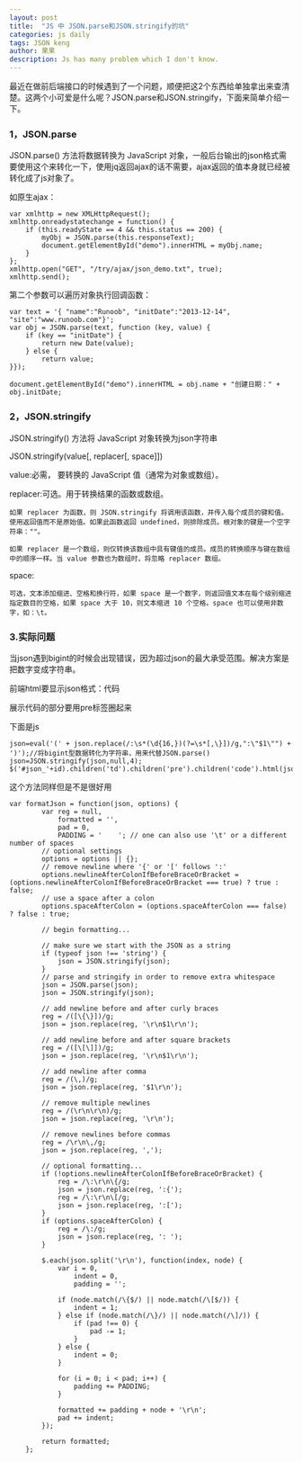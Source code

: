 ```yaml
---
layout: post
title:  "JS 中 JSON.parse和JSON.stringify的坑"
categories: js daily
tags: JSON keng
author: 果果
description: Js has many problem which I don't know.
---
```


最近在做前后端接口的时候遇到了一个问题，顺便把这2个东西给单独拿出来查清楚。这两个小可爱是什么呢？JSON.parse和JSON.stringify，下面来简单介绍一下。

### 1，JSON.parse

JSON.parse() 方法将数据转换为 JavaScript 对象，一般后台输出的json格式需要使用这个来转化一下，使用jq返回ajax的话不需要，ajax返回的值本身就已经被转化成了js对象了。

如原生ajax：

    var xmlhttp = new XMLHttpRequest();
    xmlhttp.onreadystatechange = function() {
        if (this.readyState == 4 && this.status == 200) {
            myObj = JSON.parse(this.responseText);
            document.getElementById("demo").innerHTML = myObj.name;
        }
    };
    xmlhttp.open("GET", "/try/ajax/json_demo.txt", true);
    xmlhttp.send();
	

第二个参数可以遍历对象执行回调函数：

    var text = '{ "name":"Runoob", "initDate":"2013-12-14", "site":"www.runoob.com"}';
    var obj = JSON.parse(text, function (key, value) {
        if (key == "initDate") {
            return new Date(value);
        } else {
            return value;
    }});
     
    document.getElementById("demo").innerHTML = obj.name + "创建日期：" + obj.initDate;

### 2，JSON.stringify

JSON.stringify() 方法将 JavaScript 对象转换为json字符串

JSON.stringify(value[, replacer[, space]])

value:必需， 要转换的 JavaScript 值（通常为对象或数组）。

replacer:可选。用于转换结果的函数或数组。

    如果 replacer 为函数，则 JSON.stringify 将调用该函数，并传入每个成员的键和值。使用返回值而不是原始值。如果此函数返回 undefined，则排除成员。根对象的键是一个空字符串：""。

    如果 replacer 是一个数组，则仅转换该数组中具有键值的成员。成员的转换顺序与键在数组中的顺序一样。当 value 参数也为数组时，将忽略 replacer 数组。

space:

    可选，文本添加缩进、空格和换行符，如果 space 是一个数字，则返回值文本在每个级别缩进指定数目的空格，如果 space 大于 10，则文本缩进 10 个空格。space 也可以使用非数字，如：\t。

### 3.实际问题

当json遇到bigint的时候会出现错误，因为超过json的最大承受范围。解决方案是把数字变成字符串。

前端html要显示json格式：代码

展示代码的部分要用pre标签圈起来

下面是js

    json=eval('(' + json.replace(/:\s*(\d{16,})(?=\s*[,\}])/g,":\"$1\"") + ')');//将bigint型数据转化为字符串，用来代替JSON.parse()
    json=JSON.stringify(json,null,4);
    $('#json_'+id).children('td').children('pre').children('code').html(json);

这个方法同样但是不是很好用

    var formatJson = function(json, options) {
            var reg = null,
                formatted = '',
                pad = 0,
                PADDING = '    '; // one can also use '\t' or a different number of spaces
            // optional settings
            options = options || {};
            // remove newline where '{' or '[' follows ':'
            options.newlineAfterColonIfBeforeBraceOrBracket = (options.newlineAfterColonIfBeforeBraceOrBracket === true) ? true : false;
            // use a space after a colon
            options.spaceAfterColon = (options.spaceAfterColon === false) ? false : true;

            // begin formatting...

            // make sure we start with the JSON as a string
            if (typeof json !== 'string') {
                json = JSON.stringify(json);
            }
            // parse and stringify in order to remove extra whitespace
            json = JSON.parse(json);
            json = JSON.stringify(json);

            // add newline before and after curly braces
            reg = /([\{\}])/g;
            json = json.replace(reg, '\r\n$1\r\n');

            // add newline before and after square brackets
            reg = /([\[\]])/g;
            json = json.replace(reg, '\r\n$1\r\n');

            // add newline after comma
            reg = /(\,)/g;
            json = json.replace(reg, '$1\r\n');

            // remove multiple newlines
            reg = /(\r\n\r\n)/g;
            json = json.replace(reg, '\r\n');

            // remove newlines before commas
            reg = /\r\n\,/g;
            json = json.replace(reg, ',');

            // optional formatting...
            if (!options.newlineAfterColonIfBeforeBraceOrBracket) {
                reg = /\:\r\n\{/g;
                json = json.replace(reg, ':{');
                reg = /\:\r\n\[/g;
                json = json.replace(reg, ':[');
            }
            if (options.spaceAfterColon) {
                reg = /\:/g;
                json = json.replace(reg, ': ');
            }

            $.each(json.split('\r\n'), function(index, node) {
                var i = 0,
                    indent = 0,
                    padding = '';

                if (node.match(/\{$/) || node.match(/\[$/)) {
                    indent = 1;
                } else if (node.match(/\}/) || node.match(/\]/)) {
                    if (pad !== 0) {
                        pad -= 1;
                    }
                } else {
                    indent = 0;
                }

                for (i = 0; i < pad; i++) {
                    padding += PADDING;
                }

                formatted += padding + node + '\r\n';
                pad += indent;
            });

            return formatted;
        };

